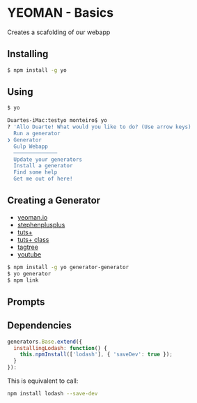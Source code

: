 # YEOMAN - Basics

Creates a scafolding of our webapp

## Installing

```sh
$ npm install -g yo
```

## Using

```sh
$ yo
```
```sh
Duartes-iMac:testyo monteiro$ yo
? 'Allo Duarte! What would you like to do? (Use arrow keys)
  Run a generator
❯ Generator
  Gulp Webapp
  ──────────────
  Update your generators
  Install a generator
  Find some help
  Get me out of here!
```



## Creating a Generator
- [yeoman.io](http://yeoman.io/authoring/)
- [stephenplusplus](http://stephenplusplus.github.io/yeoman.io/generators.html)
- [tuts+](https://code.tutsplus.com/tutorials/build-your-own-yeoman-generator--cms-20040)
- [tuts+ class](http://code.tutsplus.com/courses/create-a-custom-yeoman-generator)
- [tagtree](http://tagtree.tv/yeoman-generator)
- [youtube](https://www.youtube.com/watch?v=1OAfGm_cI6Y)

```sh
$ npm install -g yo generator-generator
$ yo generator
$ npm link
```

## Prompts


## Dependencies

```js
generators.Base.extend({
  installingLodash: function() {
    this.npmInstall(['lodash'], { 'saveDev': true });
  }
}):
```

This is equivalent to call:
```sh
npm install lodash --save-dev
```
